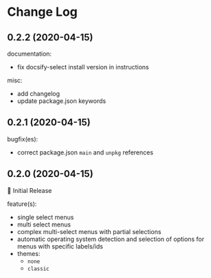 # Change Log

## 0.2.2 (2020-04-15)

documentation:

- fix docsify-select install version in instructions

misc:

- add changelog
- update package.json keywords

## 0.2.1 (2020-04-15)

bugfix(es):

- correct package.json `main` and `unpkg` references

## 0.2.0 (2020-04-15)

:tada: Initial Release

feature(s):

- single select menus
- multi select menus
- complex multi-select menus with partial selections
- automatic operating system detection and selection of options for menus with specific labels/ids
- themes:
  - `none`
  - `classic`
